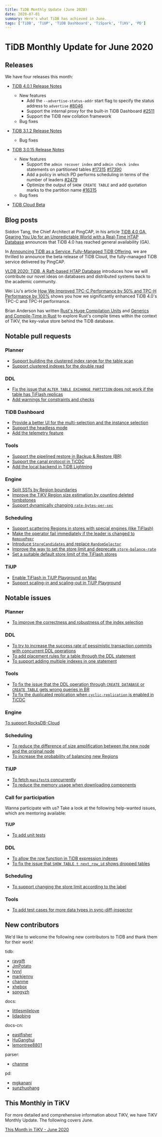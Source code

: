 ```yaml
---
title: TiDB Monthly Update (June 2020)
date: 2020-07-01
summary: Here's what TiDB has achieved in June.
tags: ['TiDB', 'TiUP', 'TiDB Dashboard', 'TiSpark', 'TiKV', 'PD']
---
```


# TiDB Monthly Update for June 2020

## Releases

We have four releases this month:

+ [TiDB 4.0.1 Release Notes](https://docs.pingcap.com/tidb/v4.0/release-4.0.1)

    + New features
        + Add the `--advertise-status-addr` start flag to specify the status address to `advertise` [#8046](https://github.com/tikv/tikv/pull/8046)
        + Support the internal proxy for the built-in TiDB Dashboard [#2511](https://github.com/pingcap/pd/pull/2511)
        + Support the TiDB new collation framework
    + Bug fixes

+ [TiDB 3.1.2 Release Notes](https://docs.pingcap.com/tidb/v4.0/release-3.1.2)

    + Bug fixes

+ [TiDB 3.0.15 Release Notes](https://docs.pingcap.com/tidb/v4.0/release-3.0.15)

    + New features
        + Support the `admin recover index` and  `admin check index` statements on partitioned tables [#17315](https://github.com/pingcap/tidb/pull/17315) [#17390](https://github.com/pingcap/tidb/pull/17390)
        + Add a policy in which PD performs scheduling in terms of the number of leaders [#2479](https://github.com/pingcap/pd/pull/2479)
        + Optimize the output of `SHOW CREATE TABLE` and add quotation marks to the partition name [#16315](https://github.com/pingcap/tidb/pull/16315)
    + Bug fixes

+ [TiDB Cloud Beta](https://docs.pingcap.com/tidbcloud/beta)

## Blog posts

Siddon Tang, the Chief Architect at PingCAP, in his article [TiDB 4.0 GA, Gearing You Up for an Unpredictable World with a Real-Time HTAP Database](https://pingcap.com/blog/tidb-4.0-ga-gearing-you-up-for-an-unpredictable-world-with-real-time-htap-database) announces that TiDB 4.0 has reached general availability (GA).

In [Announcing TiDB as a Service, Fully-Managed TiDB Offering](https://pingcap.com/blog/announcing-tidb-as-a-service-fully-managed-tidb-offering), we are thrilled to announce the beta release of TiDB Cloud, the fully-managed TiDB service delivered by PingCAP.

[VLDB 2020: TiDB, A Raft-based HTAP Database](https://pingcap.com/blog/vldb-2020-tidb-a-raft-based-htap-database) introduces how we will contribute our novel ideas on databases and distributed systems back to the academic community.

Wei Liu's article [How We Improved TPC-C Performance by 50% and TPC-H Performance by 100%](https://pingcap.com/blog/how-we-improved-tpcc-performance-50-percent-and-tpch-performance-100-percent) shows you how we significantly enhanced TiDB 4.0's TPC-C and TPC-H performance.

Brian Anderson has written [Rust's Huge Compilation Units](https://pingcap.com/blog/rust-huge-compilation-units) and [Generics and Compile-Time in Rust](https://pingcap.com/blog/generics-and-compile-time-in-rust) to explore Rust's compile times within the context of TiKV, the key-value store behind the TiDB database.

## Notable pull requests

### Planner

+ [Support building the clustered index range for the table scan](https://github.com/pingcap/tidb/pull/18018)
+ [Support clustered indexes for the double read](https://github.com/pingcap/tidb/pull/18127)

### DDL

+ [Fix the issue that `ALTER TABLE EXCHANGE PARTITION` does not work if the table has TiFlash replicas](https://github.com/pingcap/tidb/pull/17940)
+ [Add warnings for constraints and checks](https://github.com/pingcap/tidb/pull/17830)

### TiDB Dashboard

+ [Provide a better UI for the multi-selection and the instance selection](https://github.com/pingcap-incubator/tidb-dashboard/pull/632)
+ [Support the headless mode](https://github.com/pingcap-incubator/tidb-dashboard/pull/628)
+ [Add the telemetry feature](https://github.com/pingcap-incubator/tidb-dashboard/pull/644)

### Tools

+ [Support the pipelined restore in Backup & Restore (BR)](https://github.com/pingcap/br/pull/266)
+ [Support the canal protocol in TiCDC](https://github.com/pingcap/ticdc/pull/6490)
+ [Add the local backend in TiDB Lightning](https://github.com/pingcap/tidb-lightning/pull/326)

### Engine

+ [Split SSTs by Region boundaries](https://github.com/tikv/tikv/pull/8115)
+ [Improve the TiKV Region size estimation by counting deleted tombstones](https://github.com/tikv/tikv/pull/8079)
+ [Support dynamically changing `rate-bytes-per-sec`](https://github.com/tikv/tikv/pull/8124)

### Scheduling

+ [Support scattering Regions in stores with special engines (like TiFlash)](https://github.com/pingcap/pd/pull/2531)
+ [Make the operator fail immediately if the leader is changed to `RemovePeer`](https://github.com/pingcap/pd/pull/2530)
+ [Introduce `StoreCandidates` and replace `RandomSelector`](https://github.com/pingcap/pd/pull/2552)
+ [Improve the way to set the store limit and deprecate `store-balance-rate`](https://github.com/pingcap/pd/pull/2437)
+ [Set a suitable default store limit of the TiFlash stores](https://github.com/pingcap/pd/pull/2559)

### TiUP

+ [Enable TiFlash in TiUP Playground on Mac](https://github.com/pingcap/tiup/pull/527)
+ [Support scaling-in and scaling-out in TiUP Playground](https://github.com/pingcap/tiup/pull/416)

## Notable issues

### Planner

+ [To improve the correctness and robustness of the index selection](https://github.com/pingcap/tidb/issues/18065)

### DDL

+ [To try to increase the success rate of pessimistic transaction commits with concurrent DDL operations](https://github.com/pingcap/tidb/issues/17932)
+ [To add placement rules for a table through the DDL statement](https://github.com/pingcap/tidb/issues/18200)
+ [To support adding multiple indexes in one statement](https://github.com/pingcap/tidb/issues/18053)

### Tools

+ [To fix the issue that the DDL operation through `CREATE DATABASE` or `CREATE TABLE` gets wrong queries in BR](https://github.com/pingcap/br/issues/364)
+ [To fix the duplicated replication when `cyclic-replication` is enabled in TiCDC](https://github.com/pingcap/ticdc/issues/700)

### Engine

[To support RocksDB-Cloud](https://github.com/tikv/rust-rocksdb/issues/514)

### Scheduling

+ [To reduce the difference of size amplification between the new node and the original node](https://github.com/pingcap/pd/issues/2535)
+ [To increase the probability of balancing new Regions](https://github.com/pingcap/pd/issues/2524)

### TiUP

+ [To fetch `manifest`s concurrently](https://github.com/pingcap/tiup/issues/521)
+ [To reduce the memory usage when downloading components](https://github.com/pingcap/tiup/issues/443)

### Call for participation

Wanna participate with us? Take a look at the following help-wanted issues, which are mentoring available:

#### TiUP

+ [To add unit tests](https://github.com/pingcap/tiup/issues/344)

### DDL

+ [To allow the row function in TiDB expression indexes](https://github.com/pingcap/tidb/issues/18150)
+ [To fix the issue that `SHOW TABLE t next_row_id` shows dropped tables](https://github.com/pingcap/tidb/issues/18254)

### Scheduling

+ [To support changing the store limit according to the label](https://github.com/pingcap/pd/issues/2568)

### Tools

+ [To add test cases for more data types in sync-diff-inspector](https://github.com/pingcap/tidb-tools/issues/350)

## New contributors

We'd like to welcome the following new contributors to TiDB and thank them for their work!

tidb:

+ [raygift](https://github.com/raygift)
+ [JmPotato](https://github.com/JmPotato)
+ [lvvvl](https://github.com/lvvvl)
+ [markjenny](https://github.com/markjenny)
+ [chanme](https://github.com/chanme)
+ [xhebox](https://github.com/xhebox)
+ [songyzh](https://github.com/songyzh)

docs:

+ [littlesmilelove](https://github.com/littlesmilelove)
+ [lidaobing](https://github.com/lidaobing)

docs-cn:

+ [eastfisher](https://github.com/eastfisher)
+ [HuGanghui](https://github.com/HuGanghui)
+ [lemontree8801](https://github.com/lemontree8801)

parser:

+ [chanme](https://github.com/chanme)

pd:

+ [mgkanani](https://github.com/mgkanani)
+ [sunzhuohang](https://github.com/sunzhuohang)

## This Monthly in TiKV

For more detailed and comprehensive information about TiKV, we have TiKV Monthly Update. The following covers June.

[This Month in TiKV - June 2020](https://tikv.org/blog/monthly-june-2020/)
